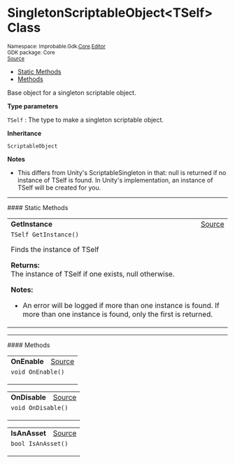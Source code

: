 
# SingletonScriptableObject&lt;TSelf&gt; Class
<sup>
Namespace: Improbable.Gdk.<a href="{{urlRoot}}/api/core-index">Core</a>.<a href="{{urlRoot}}/api/core/editor-index">Editor</a><br/>
GDK package: Core<br/>
<a href="https://www.github.com/spatialos/gdk-for-unity/blob/0.3.3/workers/unity/Packages/io.improbable.gdk.core/Editor/SingletonScriptableObject.cs/#L19">Source</a>
<style>
a code {
                    padding: 0em 0.25em!important;
}
code {
                    background-color: #ffffff!important;
}
</style>
</sup>
<nav id="pageToc" class="page-toc"><ul><li><a href="#static-methods">Static Methods</a>
<li><a href="#methods">Methods</a>
</ul></nav>

</p>



<p>Base object for a singleton scriptable object. </p>


</p>

<b>Type parameters</b>

<code>TSelf</code> : The type to make a singleton scriptable object.


</p>

<b>Inheritance</b>

<code>ScriptableObject</code>


</p>

<b>Notes</b>

- This differs from Unity's ScriptableSingleton<T> in that: null is returned if no instance of TSelf is found. In Unity's implementation, an instance of TSelf will be created for you. 








</p>
<hr style="width:100%; border-top-color:#d8d8d8" />
#### Static Methods


</p>




<table width="100%">
    <tr>
        <td style="border-right:none"><a id="getinstance"></a><b>GetInstance</b></td>
        <td style="border-left:none; text-align:right"><a href="https://www.github.com/spatialos/gdk-for-unity/blob/0.3.3/workers/unity/Packages/io.improbable.gdk.core/Editor/SingletonScriptableObject.cs/#L79">Source</a></td>
    </tr>
    <tr>
        <td colspan="2">
<code>TSelf GetInstance()</code></p>
Finds the instance of TSelf 
</p><b>Returns:</b></br>The instance of TSelf if one exists, null otherwise.


</p>

<b>Notes:</b>

<ul>
<li>An error will be logged if more than one instance is found. If more than one instance is found, only the first is returned. </li>
</ul>




</td>
    </tr>
</table>





</p>
<hr style="width:100%; border-top-color:#d8d8d8" />
#### Methods


</p>




<table width="100%">
    <tr>
        <td style="border-right:none"><a id="onenable"></a><b>OnEnable</b></td>
        <td style="border-left:none; text-align:right"><a href="https://www.github.com/spatialos/gdk-for-unity/blob/0.3.3/workers/unity/Packages/io.improbable.gdk.core/Editor/SingletonScriptableObject.cs/#L24">Source</a></td>
    </tr>
    <tr>
        <td colspan="2">
<code>void OnEnable()</code></p>






</td>
    </tr>
</table>


<table width="100%">
    <tr>
        <td style="border-right:none"><a id="ondisable"></a><b>OnDisable</b></td>
        <td style="border-left:none; text-align:right"><a href="https://www.github.com/spatialos/gdk-for-unity/blob/0.3.3/workers/unity/Packages/io.improbable.gdk.core/Editor/SingletonScriptableObject.cs/#L54">Source</a></td>
    </tr>
    <tr>
        <td colspan="2">
<code>void OnDisable()</code></p>






</td>
    </tr>
</table>


<table width="100%">
    <tr>
        <td style="border-right:none"><a id="isanasset"></a><b>IsAnAsset</b></td>
        <td style="border-left:none; text-align:right"><a href="https://www.github.com/spatialos/gdk-for-unity/blob/0.3.3/workers/unity/Packages/io.improbable.gdk.core/Editor/SingletonScriptableObject.cs/#L46">Source</a></td>
    </tr>
    <tr>
        <td colspan="2">
<code>bool IsAnAsset()</code></p>






</td>
    </tr>
</table>





